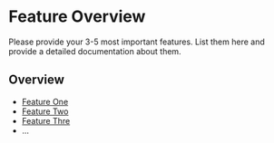 # Feature Overview

Please provide your 3-5 most important features. List them here and provide a detailed documentation about them.

## Overview

- [Feature One](./Feature-One.md)
- [Feature Two](./Feature-Two.md)
- [Feature Thre](./Feature-Three.md)
- ...
